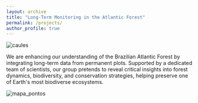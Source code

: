 ```yaml
---
layout: archive
title: "Long-Term Monitoring in the Atlantic Forest"
permalink: /projects/
author_profile: true
---
```

![caules](https://rededama.github.io/images/caules.jpg)

We are enhancing our understanding of the Brazilian Atlantic Forest by integrating long-term data from permanent plots. Supported by a dedicated team of scientists, our group pretends to reveal critical insights into forest dynamics, biodiversity, and conservation strategies, helping preserve one of Earth's most biodiverse ecosystems.

![mapa_pontos](https://rededama.github.io/images/mapa_pontos.tiff)


